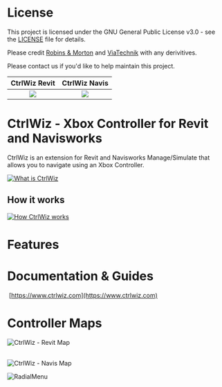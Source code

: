 # License
This project is licensed under the GNU General Public License v3.0 - see the [LICENSE](LICENSE) file for details.

Please credit [Robins & Morton](https://www.robinsmorton.com) and [ViaTechnik](https://www.viatechnik.com/) with any derivitives.

Please contact us if you'd like to help maintain this project.  


CtrlWiz Revit             |  CtrlWiz Navis
:-------------------------:|:-------------------------:
![](https://github.com/user-attachments/assets/353653e6-5e86-443a-8d1f-4da428800a00)  |  ![](https://github.com/user-attachments/assets/776e7e67-42b8-43dc-9ccd-232a9003a4c7)


# CtrlWiz - Xbox Controller for Revit and Navisworks
CtrlWiz is an extension for Revit and Navisworks Manage/Simulate that allows you to navigate using an Xbox Controller. 

[![What is CtrlWiz](https://github.com/user-attachments/assets/e9620fed-d59e-481e-b2a4-52dd3afe6d77)](https://youtu.be/jxr70CXM0UY)


## How it works




[![How CtrlWiz works](https://github.com/user-attachments/assets/4e55be6d-2534-4347-b6ff-467fb64b07f2)](https://youtu.be/iRZlSHLKZAY)

# Features

# Documentation & Guides
 [https://www.ctrlwiz.com](https://www.ctrlwiz.com)

 # Controller Maps
 ![CtrlWiz - Revit Map](https://github.com/user-attachments/assets/4a1386c6-d1fc-4bef-a10b-d8194ffdab4d)  
 <br>

![CtrlWiz - Navis Map](https://github.com/user-attachments/assets/699d254a-0b74-44bd-bd91-f20707573757)


![RadialMenu](https://github.com/user-attachments/assets/f354222f-ae8e-470c-bc12-91ca369ffa02)
